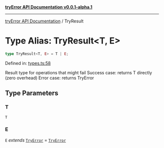 [**tryError API Documentation v0.0.1-alpha.1**](../index.md)

***

[tryError API Documentation](../index.md) / TryResult

# Type Alias: TryResult\<T, E\>

```ts
type TryResult<T, E> = T | E;
```

Defined in: [types.ts:58](https://github.com/oconnorjohnson/tryError/blob/e3ae0308069a4fba073f4543d527ad76373db795/src/types.ts#L58)

Result type for operations that might fail
Success case: returns T directly (zero overhead)
Error case: returns TryError

## Type Parameters

### T

`T`

### E

`E` *extends* [`TryError`](../interfaces/TryError.md) = [`TryError`](../interfaces/TryError.md)
